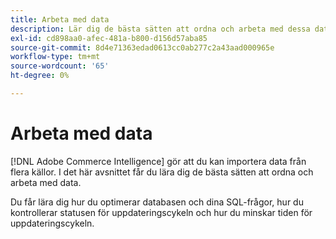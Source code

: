 ```yaml
---
title: Arbeta med data
description: Lär dig de bästa sätten att ordna och arbeta med dessa data.
exl-id: cd898aa0-afec-481a-b800-d156d57aba85
source-git-commit: 8d4e71363edad0613cc0ab277c2a43aad000965e
workflow-type: tm+mt
source-wordcount: '65'
ht-degree: 0%

---
```


# Arbeta med data

[!DNL Adobe Commerce Intelligence] gör att du kan importera data från flera källor. I det här avsnittet får du lära dig de bästa sätten att ordna och arbeta med data.

Du får lära dig hur du optimerar databasen och dina SQL-frågor, hur du kontrollerar statusen för uppdateringscykeln och hur du minskar tiden för uppdateringscykeln.
